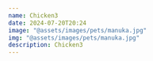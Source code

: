 ```yaml
---
name: Chicken3
date: 2024-07-20T20:24
image: "@assets/images/pets/manuka.jpg"
img: "@assets/images/pets/manuka.jpg"
description: Chicken3
---
```

